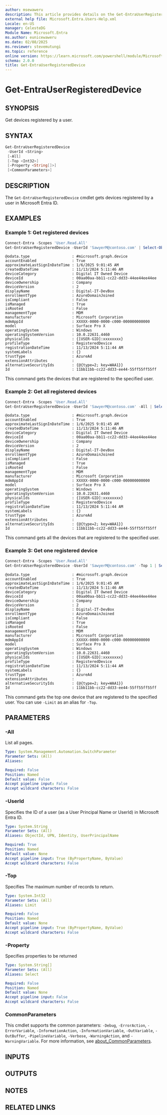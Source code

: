 ```yaml
---
author: msewaweru
description: This article provides details on the Get-EntraUserRegisteredDevice command.
external help file: Microsoft.Entra.Users-Help.xml
Locale: en-US
manager: CelesteDG
Module Name: Microsoft.Entra
ms.author: eunicewaweru
ms.date: 02/08/2025
ms.reviewer: stevemutungi
ms.topic: reference
online version: https://learn.microsoft.com/powershell/module/Microsoft.Entra/Get-EntraUserRegisteredDevice
schema: 2.0.0
title: Get-EntraUserRegisteredDevice
---
```


# Get-EntraUserRegisteredDevice

## SYNOPSIS

Get devices registered by a user.

## SYNTAX

```powershell
Get-EntraUserRegisteredDevice
 -UserId <String>
 [-All]
 [-Top <Int32>]
 [-Property <String[]>]
 [<CommonParameters>]
```

## DESCRIPTION

The `Get-EntraUserRegisteredDevice` cmdlet gets devices registered by a user in Microsoft Entra ID.

## EXAMPLES

### Example 1: Get registered devices

```Powershell
Connect-Entra -Scopes 'User.Read.All'
Get-EntraUserRegisteredDevice -UserId 'SawyerM@contoso.com' | Select-Object Id -ExpandProperty AdditionalProperties
```

```Output
@odata.type                   : #microsoft.graph.device
accountEnabled                : True
approximateLastSignInDateTime : 1/6/2025 9:01:45 AM
createdDateTime               : 11/13/2024 5:11:46 AM
deviceCategory                : Digital IT Owned Device
deviceId                      : 00aa00aa-bb11-cc22-dd33-44ee44ee44ee
deviceOwnership               : Company
deviceVersion                 : 2
displayName                   : Digital-IT-DevBox
enrollmentType                : AzureDomainJoined
isCompliant                   : False
isManaged                     : True
isRooted                      : False
managementType                : MDM
manufacturer                  : Microsoft Corporation
mdmAppId                      : XXXXX-0000-0000-c000-000000000000
model                         : Surface Pro X
operatingSystem               : Windows
operatingSystemVersion        : 10.0.22631.4460
physicalIds                   : {[USER-GID]:xxxxxxxx}
profileType                   : RegisteredDevice
registrationDateTime          : 11/13/2024 5:11:44 AM
systemLabels                  : {}
trustType                     : AzureAd
extensionAttributes           :
alternativeSecurityIds        : {@{type=2; key=WAA1}}
Id                            : 11bb11bb-cc22-dd33-ee44-55ff55ff55ff
```

This command gets the devices that are registered to the specified user.

### Example 2: Get all registered devices

```Powershell
Connect-Entra -Scopes 'User.Read.All'
Get-EntraUserRegisteredDevice -UserId 'SawyerM@contoso.com' -All | Select-Object Id -ExpandProperty AdditionalProperties
```

```Output
@odata.type                   : #microsoft.graph.device
accountEnabled                : True
approximateLastSignInDateTime : 1/6/2025 9:01:45 AM
createdDateTime               : 11/13/2024 5:11:46 AM
deviceCategory                : Digital IT Owned Device
deviceId                      : 00aa00aa-bb11-cc22-dd33-44ee44ee44ee
deviceOwnership               : Company
deviceVersion                 : 2
displayName                   : Digital-IT-DevBox
enrollmentType                : AzureDomainJoined
isCompliant                   : False
isManaged                     : True
isRooted                      : False
managementType                : MDM
manufacturer                  : Microsoft Corporation
mdmAppId                      : XXXXX-0000-0000-c000-000000000000
model                         : Surface Pro X
operatingSystem               : Windows
operatingSystemVersion        : 10.0.22631.4460
physicalIds                   : {[USER-GID]:xxxxxxxx}
profileType                   : RegisteredDevice
registrationDateTime          : 11/13/2024 5:11:44 AM
systemLabels                  : {}
trustType                     : AzureAd
extensionAttributes           :
alternativeSecurityIds        : {@{type=2; key=WAA1}}
Id                            : 11bb11bb-cc22-dd33-ee44-55ff55ff55ff
```

This command gets all the devices that are registered to the specified user.

### Example 3: Get one registered device

```Powershell
Connect-Entra -Scopes 'User.Read.All'
Get-EntraUserRegisteredDevice -UserId 'SawyerM@contoso.com' -Top 1 | Select-Object Id -ExpandProperty AdditionalProperties
```

```Output
@odata.type                   : #microsoft.graph.device
accountEnabled                : True
approximateLastSignInDateTime : 1/6/2025 9:01:45 AM
createdDateTime               : 11/13/2024 5:11:46 AM
deviceCategory                : Digital IT Owned Device
deviceId                      : 00aa00aa-bb11-cc22-dd33-44ee44ee44ee
deviceOwnership               : Company
deviceVersion                 : 2
displayName                   : Digital-IT-DevBox
enrollmentType                : AzureDomainJoined
isCompliant                   : False
isManaged                     : True
isRooted                      : False
managementType                : MDM
manufacturer                  : Microsoft Corporation
mdmAppId                      : XXXXX-0000-0000-c000-000000000000
model                         : Surface Pro X
operatingSystem               : Windows
operatingSystemVersion        : 10.0.22631.4460
physicalIds                   : {[USER-GID]:xxxxxxxx}
profileType                   : RegisteredDevice
registrationDateTime          : 11/13/2024 5:11:44 AM
systemLabels                  : {}
trustType                     : AzureAd
extensionAttributes           :
alternativeSecurityIds        : {@{type=2; key=WAA1}}
Id                            : 11bb11bb-cc22-dd33-ee44-55ff55ff55ff
```

This command gets the top one device that are registered to the specified user. You can use `-Limit` as an alias for `-Top`.

## PARAMETERS

### -All

List all pages.

```yaml
Type: System.Management.Automation.SwitchParameter
Parameter Sets: (All)
Aliases:

Required: False
Position: Named
Default value: False
Accept pipeline input: False
Accept wildcard characters: False
```

### -UserId

Specifies the ID of a user (as a User Principal Name or UserId) in Microsoft Entra ID.

```yaml
Type: System.String
Parameter Sets: (All)
Aliases: ObjectId, UPN, Identity, UserPrincipalName

Required: True
Position: Named
Default value: None
Accept pipeline input: True (ByPropertyName, ByValue)
Accept wildcard characters: False
```

### -Top

Specifies The maximum number of records to return.

```yaml
Type: System.Int32
Parameter Sets: (All)
Aliases: Limit

Required: False
Position: Named
Default value: None
Accept pipeline input: True (ByPropertyName, ByValue)
Accept wildcard characters: False
```

### -Property

Specifies properties to be returned

```yaml
Type: System.String[]
Parameter Sets: (All)
Aliases: Select

Required: False
Position: Named
Default value: None
Accept pipeline input: False
Accept wildcard characters: False
```

### CommonParameters

This cmdlet supports the common parameters: `-Debug`, `-ErrorAction`, `-ErrorVariable`, `-InformationAction`, `-InformationVariable`, `-OutVariable`, `-OutBuffer`, `-PipelineVariable`, `-Verbose`, `-WarningAction`, and `-WarningVariable`. For more information, see [about_CommonParameters](https://go.microsoft.com/fwlink/?LinkID=113216).

## INPUTS

## OUTPUTS

## NOTES

## RELATED LINKS
